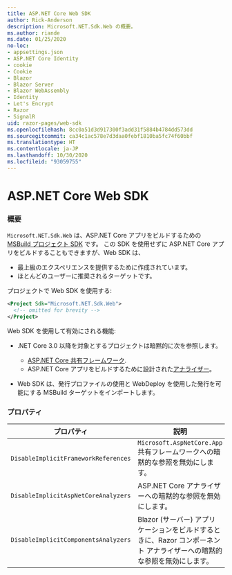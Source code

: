 ```yaml
---
title: ASP.NET Core Web SDK
author: Rick-Anderson
description: Microsoft.NET.Sdk.Web の概要。
ms.author: riande
ms.date: 01/25/2020
no-loc:
- appsettings.json
- ASP.NET Core Identity
- cookie
- Cookie
- Blazor
- Blazor Server
- Blazor WebAssembly
- Identity
- Let's Encrypt
- Razor
- SignalR
uid: razor-pages/web-sdk
ms.openlocfilehash: 8cc0a51d3d917300f3add31f5884b4784dd573dd
ms.sourcegitcommit: ca34c1ac578e7d3daa0febf1810ba5fc74f60bbf
ms.translationtype: HT
ms.contentlocale: ja-JP
ms.lasthandoff: 10/30/2020
ms.locfileid: "93059755"
---
```

# <a name="aspnet-core-web-sdk"></a>ASP.NET Core Web SDK

### <a name="overview"></a>概要

`Microsoft.NET.Sdk.Web` は、ASP.NET Core アプリをビルドするための [MSBuild プロジェクト SDK](/visualstudio/msbuild/how-to-use-project-sdk) です。 この SDK を使用せずに ASP.NET Core アプリをビルドすることもできますが、Web SDK は、

* 最上級のエクスペリエンスを提供するために作成されています。
* ほとんどのユーザーに推奨されるターゲットです。

プロジェクトで Web SDK を使用する:

  ```xml
  <Project Sdk="Microsoft.NET.Sdk.Web">
    <!-- omitted for brevity -->
  </Project>
  ```

Web SDK を使用して有効にされる機能:

* .NET Core 3.0 以降を対象とするプロジェクトは暗黙的に次を参照します。

  * [ASP.NET Core 共有フレームワーク](xref:fundamentals/metapackage-app).
  * ASP.NET Core アプリをビルドするために設計された[アナライザー](/visualstudio/extensibility/getting-started-with-roslyn-analyzers)。
* Web SDK は、発行プロファイルの使用と WebDeploy を使用した発行を可能にする MSBuild ターゲットをインポートします。

### <a name="properties"></a>プロパティ

| プロパティ | 説明 |
| -------- | ----------- |
| `DisableImplicitFrameworkReferences` | `Microsoft.AspNetCore.App` 共有フレームワークへの暗黙的な参照を無効にします。 |
| `DisableImplicitAspNetCoreAnalyzers` | ASP.NET Core アナライザーへの暗黙的な参照を無効にします。 |
| `DisableImplicitComponentsAnalyzers` | Blazor (サーバー) アプリケーションをビルドするときに、Razor コンポーネント アナライザーへの暗黙的な参照を無効にします。 |